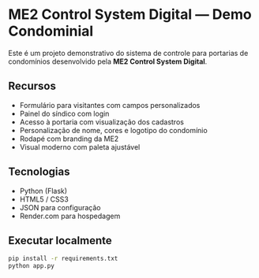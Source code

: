 # ME2 Control System Digital — Demo Condominial

Este é um projeto demonstrativo do sistema de controle para portarias de condomínios desenvolvido pela **ME2 Control System Digital**.

## Recursos

- Formulário para visitantes com campos personalizados
- Painel do síndico com login
- Acesso à portaria com visualização dos cadastros
- Personalização de nome, cores e logotipo do condomínio
- Rodapé com branding da ME2
- Visual moderno com paleta ajustável

## Tecnologias

- Python (Flask)
- HTML5 / CSS3
- JSON para configuração
- Render.com para hospedagem

## Executar localmente

```bash
pip install -r requirements.txt
python app.py

